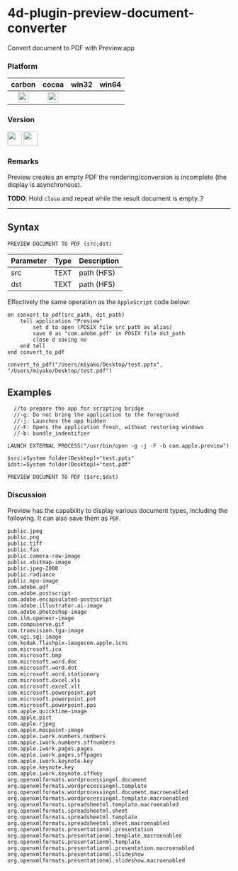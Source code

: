 # 4d-plugin-preview-document-converter
Convert document to PDF with Preview.app

### Platform

| carbon | cocoa | win32 | win64 |
|:------:|:-----:|:---------:|:---------:|
|<img src="https://cloud.githubusercontent.com/assets/1725068/22371562/1b091f0a-e4db-11e6-8458-8653954a7cce.png" width="24" height="24" />|<img src="https://cloud.githubusercontent.com/assets/1725068/22371562/1b091f0a-e4db-11e6-8458-8653954a7cce.png" width="24" height="24" />|||

### Version

<img src="https://cloud.githubusercontent.com/assets/1725068/18940649/21945000-8645-11e6-86ed-4a0f800e5a73.png" width="32" height="32" /> <img src="https://cloud.githubusercontent.com/assets/1725068/18940648/2192ddba-8645-11e6-864d-6d5692d55717.png" width="32" height="32" />

### Remarks

Preview creates an empty PDF the rendering/conversion is incomplete (the display is asynchronous).

**TODO**: Hold ``close`` and repeat while the result document is empty..?

---

## Syntax

```
PREVIEW DOCUMENT TO PDF (src;dst)
```

Parameter|Type|Description
------------|------------|----
src|TEXT|path (HFS)
dst|TEXT|path (HFS)

Effectively the same operation as the ``AppleScript`` code below:

```applescript
on convert_to_pdf(src_path, dst_path)
	tell application "Preview"
		set d to open (POSIX file src_path as alias)
		save d as "com.adobe.pdf" in POSIX file dst_path
		close d saving no
	end tell
end convert_to_pdf

convert_to_pdf("/Users/miyako/Desktop/test.pptx", "/Users/miyako/Desktop/test.pdf")
```

## Examples

```
  //to prepare the app for scripting bridge
  //-g: Do not bring the application to the foreground
  //-j: Launches the app hidden
  //-F: Opens the application fresh, without restoring windows
  //-b: bundle_indentifier

LAUNCH EXTERNAL PROCESS("/usr/bin/open -g -j -F -b com.apple.preview")

$src:=System folder(Desktop)+"test.pptx"
$dst:=System folder(Desktop)+"test.pdf"

PREVIEW DOCUMENT TO PDF ($src;$dst)
```

### Discussion

Preview has the capability to display various document types, including the following. It can also save them as ``PDF``.

```
public.jpeg
public.png
public.tiff
public.fax
public.camera-raw-image
public.xbitmap-image
public.jpeg-2000
public.radiance
public.mpo-image
com.adobe.pdf
com.adobe.postscript
com.adobe.encapsulated-postscript
com.adobe.illustrator.ai-image
com.adobe.photoshop-image
com.ilm.openexr-image
com.compuserve.gif
com.truevision.tga-image
com.sgi.sgi-image
com.kodak.flashpix-imagecom.apple.icns
com.microsoft.ico
com.microsoft.bmp
com.microsoft.word.doc
com.microsoft.word.dot
com.microsoft.word.stationery
com.microsoft.excel.xls
com.microsoft.excel.xlt
com.microsoft.powerpoint.ppt
com.microsoft.powerpoint.pot
com.microsoft.powerpoint.pps
com.apple.quicktime-image
com.apple.pict
com.apple.rjpeg
com.apple.macpaint-image
com.apple.iwork.numbers.numbers
com.apple.iwork.numbers.sffnumbers
com.apple.iwork.pages.pages
com.apple.iwork.pages.sffpages
com.apple.iwork.keynote.key
com.apple.keynote.key
com.apple.iwork.keynote.sffkey
org.openxmlformats.wordprocessingml.document
org.openxmlformats.wordprocessingml.template
org.openxmlformats.wordprocessingml.document.macroenabled
org.openxmlformats.wordprocessingml.template.macroenabled
org.openxmlformats.spreadsheetml.template.macroenabled
org.openxmlformats.spreadsheetml.sheet
org.openxmlformats.spreadsheetml.template
org.openxmlformats.spreadsheetml.sheet.macroenabled
org.openxmlformats.presentationml.presentation
org.openxmlformats.presentationml.template.macroenabled
org.openxmlformats.presentationml.template
org.openxmlformats.presentationml.presentation.macroenabled
org.openxmlformats.presentationml.slideshow
org.openxmlformats.presentationml.slideshow.macroenabled
```
